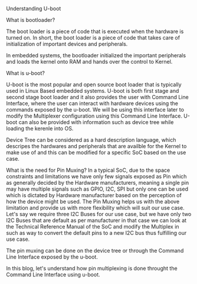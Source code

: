 Understanding U-boot

What is bootloader?

The boot loader is a piece of code that is executed when the hardware is turned on. In short, the boot loader is a piece of code that takes care of
initialization of important devices and peripherals.

In embedded systems, the bootloader initialized the important peripherals and loads the kernel onto RAM and hands over the control to Kernel.

What is u-boot?

U-boot is the most popular and open source boot loader that is typically used in Linux Based embedded systems. U-boot is both first stage and second stage
boot loader and it also provides the user with Command Line Interface, where the user can interact with hardware devices using the commands exposed by the
u-boot. We will be using this interface later to modify the Multiplexer configuration using this Command Line Interface. U-boot can also be provided with 
information such as device tree while loading the kerenle into OS. 

Device Tree can be considered as a hard description language, which descripes the hardwares and peripherals that are availble for the Kernel to make use of
and this can be modified for a specific SoC based on the use case.

What is the need for Pin Muxing?
In a typical SoC, due to the space constraints and limitations we have only few signals exposed as Pin which as generally decided by the Hardware
manufacturers, meaning a single pin may have multiple signals such as GPIO, I2C, SPI but only one can be used which is dictated by Hardware manufacturer
based on the perception of how the device might be used. The Pin Muxing helps us with the above limitation and provide us with more flexibility which will
suit our use case. Let's say we require three I2C Buses for our use case, but we have only two I2C Buses that are default as per manufacturer in that case
we can look at the Technical Reference Manual of the SoC and modify the Multiplex in such as way to convert the default pins to a new I2C bus thus fulfilling
our use case.

The pin muxing can be done on the device tree or through the Command Line Interface exposed by the u-boot. 

In this blog, let's understand how pin multiplexing is done throught the Command Line Interface using u-boot.


